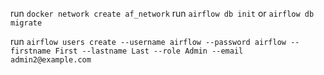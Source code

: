 run `docker network create af_network`
run `airflow db init` or `airflow db migrate`

run `airflow users create --username airflow --password airflow --firstname First --lastname Last --role Admin --email admin2@example.com`
